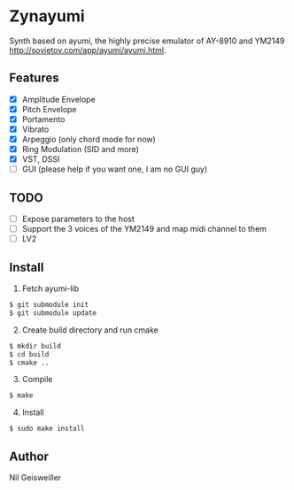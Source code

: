 # Zynayumi

Synth based on ayumi, the highly precise emulator of AY-8910 and
YM2149 http://sovietov.com/app/ayumi/ayumi.html.

## Features

- [X] Amplitude Envelope
- [X] Pitch Envelope
- [X] Portamento
- [X] Vibrato
- [X] Arpeggio (only chord mode for now)
- [X] Ring Modulation (SID and more)
- [X] VST, DSSI
- [ ] GUI (please help if you want one, I am no GUI guy)

## TODO

- [ ] Expose parameters to the host
- [ ] Support the 3 voices of the YM2149 and map midi channel to them
- [ ] LV2

## Install

1. Fetch ayumi-lib
```bash
$ git submodule init
$ git submodule update
```
2. Create build directory and run cmake
```bash
$ mkdir build
$ cd build
$ cmake ..
```
3. Compile
```bash
$ make
```
4. Install
```bash
$ sudo make install
```

## Author

Nil Geisweiller
